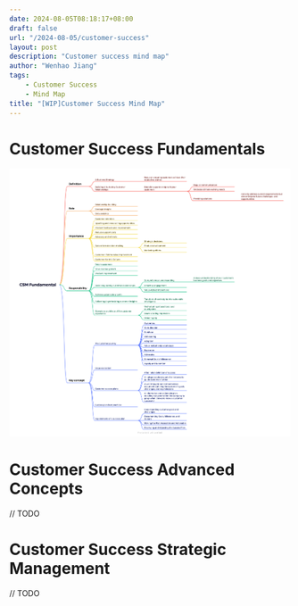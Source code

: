 ```yaml
---
date: 2024-08-05T08:18:17+08:00
draft: false
url: "/2024-08-05/customer-success"
layout: post
description: "Customer success mind map"
author: "Wenhao Jiang"
tags:
    - Customer Success
    - Mind Map
title: "[WIP]Customer Success Mind Map"
---
```


# Customer Success Fundamentals

![csm-fundamentals-mind-map](../../img/csm-fundamentals.png)

# Customer Success Advanced Concepts
// TODO
# Customer Success Strategic Management
// TODO